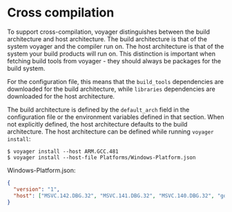# Cross compilation
To support cross-compilation, voyager distinguishes between the build
architecture and host architecture. The build architecture is that of the
system voyager and the compiler run on. The host architecture is that of the
system your build products will run on. This distinction is important when
fetching build tools from voyager - they should always be
packages for the build system.

For the configuration file, this means that the `build_tools`
dependencies are downloaded for the build architecture, while `libraries`
dependencies are downloaded for the host architecture.

The build architecture is defined by the `default_arch` field in the
configuration file or the environment variables
defined in that section. When not explicitly defined, the host architecture
defaults to the build architecture. The host architecture can be defined while
running `voyager install`:

```
$ voyager install --host ARM.GCC.481
$ voyager install --host-file Platforms/Windows-Platform.json
```

Windows-Platform.json:
```json
{
  "version": "1",
  "host": ["MSVC.142.DBG.32", "MSVC.141.DBG.32", "MSVC.140.DBG.32", "go.windows.amd64", "windows"]
}
```